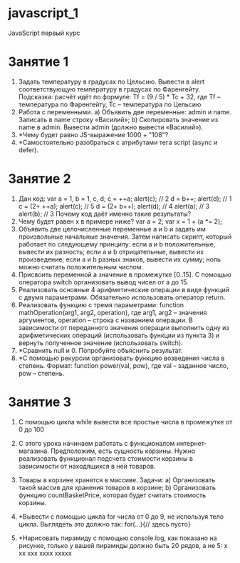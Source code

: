 # javascript_1
JavaScript первый курс

# Занятие 1
1. Задать температуру в градусах по Цельсию. Вывести в alert соответствующую температуру в градусах по Фаренгейту. Подсказка: расчёт идёт по формуле: Tf = (9 / 5) * Tc + 32, где Tf – температура по Фаренгейту, Tc – температура по Цельсию
2. Работа с переменными.
    a) Объявить две переменные: admin и name. Записать в name строку «Василий»;
    b) Скопировать значение из name в admin. Вывести admin (должно вывести «Василий»).
3. *Чему будет равно JS-выражение 1000 + "108"?
4. *Самостоятельно разобраться с атрибутами тега script (async и defer).

# Занятие 2
1. Дан код:
var a = 1, b = 1, c, d;
c = ++a; alert(c);           // 2
d = b++; alert(d);           // 1
c = (2+ ++a); alert(c);      // 5
d = (2+ b++); alert(d);      // 4
alert(a);                    // 3
alert(b);                    // 3
Почему код даёт именно такие результаты?
2. Чему будет равен x в примере ниже?
var a = 2;
var x = 1 + (a *= 2);
3. Объявить две целочисленные переменные a и b и задать им произвольные начальные значения. Затем написать скрипт, который работает по следующему принципу:
если a и b положительные, вывести их разность;
если а и b отрицательные, вывести их произведение;
если а и b разных знаков, вывести их сумму; ноль можно считать положительным числом. 
4. Присвоить переменной а значение в промежутке [0..15]. С помощью оператора switch организовать вывод чисел от a до 15.
5. Реализовать основные 4 арифметические операции в виде функций с двумя параметрами. Обязательно использовать оператор return. 
6. Реализовать функцию с тремя параметрами: function mathOperation(arg1, arg2, operation), где arg1, arg2 – значения аргументов, operation – строка с названием операции. В зависимости от переданного значения операции выполнить одну из арифметических операций (использовать функции из пункта 3) и вернуть полученное значение (использовать switch). 
7. *Сравнить null и 0. Попробуйте объяснить результат. 
8. *С помощью рекурсии организовать функцию возведения числа в степень. Формат: function power(val, pow), где val – заданное число, pow – степень.

# Занятие 3
1. С помощью цикла while вывести все простые числа в промежутке от 0 до 100
2. С этого урока начинаем работать с функционалом интернет-магазина. Предположим, есть сущность корзины. Нужно реализовать функционал подсчета стоимости корзины в зависимости от находящихся в ней товаров.
3. Товары в корзине хранятся в массиве. Задачи:
a) Организовать такой массив для хранения товаров в корзине;
b) Организовать функцию countBasketPrice, которая будет считать стоимость корзины.
4. *Вывести с помощью цикла for числа от 0 до 9, не используя тело цикла. Выглядеть это должно так:
for(…){// здесь пусто}

5. *Нарисовать пирамиду с помощью console.log, как показано на рисунке, только у вашей пирамиды должно быть 20 рядов, а не 5:
x
xx
xxx
xxxx
xxxxx